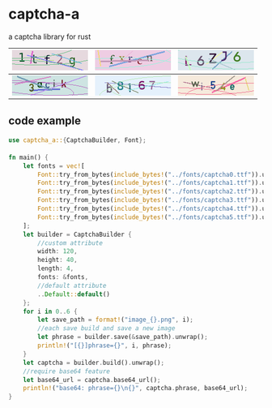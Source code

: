 # captcha-a
a captcha library for rust

![image_0](captcha_examples/images/image_0.png) | ![image_1](captcha_examples/images/image_1.png) | ![image_2](captcha_examples/images/image_2.png)
--- | --- | ---
![image_3](captcha_examples/images/image_3.png) | ![image_4](captcha_examples/images/image_4.png) | ![image_5](captcha_examples/images/image_5.png)

## code example

```rust
use captcha_a::{CaptchaBuilder, Font};

fn main() {
    let fonts = vec![
        Font::try_from_bytes(include_bytes!("../fonts/captcha0.ttf")).unwrap(),
        Font::try_from_bytes(include_bytes!("../fonts/captcha1.ttf")).unwrap(),
        Font::try_from_bytes(include_bytes!("../fonts/captcha2.ttf")).unwrap(),
        Font::try_from_bytes(include_bytes!("../fonts/captcha3.ttf")).unwrap(),
        Font::try_from_bytes(include_bytes!("../fonts/captcha4.ttf")).unwrap(),
        Font::try_from_bytes(include_bytes!("../fonts/captcha5.ttf")).unwrap(),
    ];
    let builder = CaptchaBuilder {
        //custom attribute
        width: 120,
        height: 40,
        length: 4,
        fonts: &fonts,
        //default attribute
        ..Default::default()
    };
    for i in 0..6 {
        let save_path = format!("image_{}.png", i);
        //each save build and save a new image
        let phrase = builder.save(&save_path).unwrap();
        println!("[{}]phrase={}", i, phrase);
    }
    let captcha = builder.build().unwrap();
    //require base64 feature
    let base64_url = captcha.base64_url();
    println!("base64: phrase={}\n{}", captcha.phrase, base64_url);
}
```


